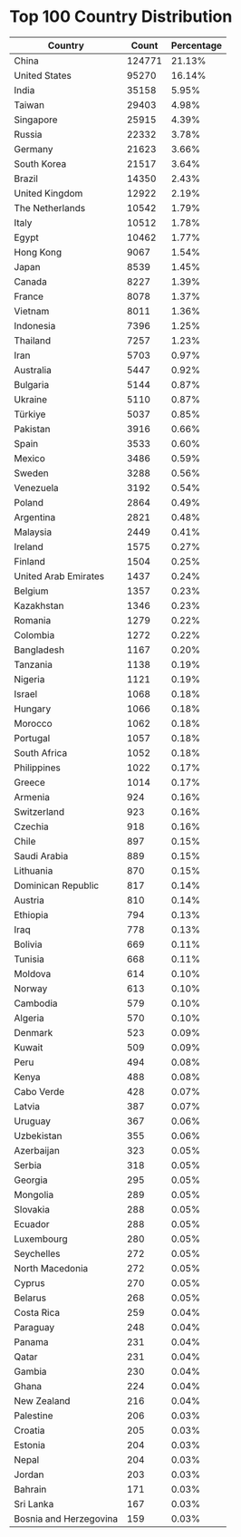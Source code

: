 # Top 100 Country Distribution
| Country | Count | Percentage |
|----|----|----|
| China | 124771 | 21.13% |
| United States | 95270 | 16.14% |
| India | 35158 | 5.95% |
| Taiwan | 29403 | 4.98% |
| Singapore | 25915 | 4.39% |
| Russia | 22332 | 3.78% |
| Germany | 21623 | 3.66% |
| South Korea | 21517 | 3.64% |
| Brazil | 14350 | 2.43% |
| United Kingdom | 12922 | 2.19% |
| The Netherlands | 10542 | 1.79% |
| Italy | 10512 | 1.78% |
| Egypt | 10462 | 1.77% |
| Hong Kong | 9067 | 1.54% |
| Japan | 8539 | 1.45% |
| Canada | 8227 | 1.39% |
| France | 8078 | 1.37% |
| Vietnam | 8011 | 1.36% |
| Indonesia | 7396 | 1.25% |
| Thailand | 7257 | 1.23% |
| Iran | 5703 | 0.97% |
| Australia | 5447 | 0.92% |
| Bulgaria | 5144 | 0.87% |
| Ukraine | 5110 | 0.87% |
| Türkiye | 5037 | 0.85% |
| Pakistan | 3916 | 0.66% |
| Spain | 3533 | 0.60% |
| Mexico | 3486 | 0.59% |
| Sweden | 3288 | 0.56% |
| Venezuela | 3192 | 0.54% |
| Poland | 2864 | 0.49% |
| Argentina | 2821 | 0.48% |
| Malaysia | 2449 | 0.41% |
| Ireland | 1575 | 0.27% |
| Finland | 1504 | 0.25% |
| United Arab Emirates | 1437 | 0.24% |
| Belgium | 1357 | 0.23% |
| Kazakhstan | 1346 | 0.23% |
| Romania | 1279 | 0.22% |
| Colombia | 1272 | 0.22% |
| Bangladesh | 1167 | 0.20% |
| Tanzania | 1138 | 0.19% |
| Nigeria | 1121 | 0.19% |
| Israel | 1068 | 0.18% |
| Hungary | 1066 | 0.18% |
| Morocco | 1062 | 0.18% |
| Portugal | 1057 | 0.18% |
| South Africa | 1052 | 0.18% |
| Philippines | 1022 | 0.17% |
| Greece | 1014 | 0.17% |
| Armenia | 924 | 0.16% |
| Switzerland | 923 | 0.16% |
| Czechia | 918 | 0.16% |
| Chile | 897 | 0.15% |
| Saudi Arabia | 889 | 0.15% |
| Lithuania | 870 | 0.15% |
| Dominican Republic | 817 | 0.14% |
| Austria | 810 | 0.14% |
| Ethiopia | 794 | 0.13% |
| Iraq | 778 | 0.13% |
| Bolivia | 669 | 0.11% |
| Tunisia | 668 | 0.11% |
| Moldova | 614 | 0.10% |
| Norway | 613 | 0.10% |
| Cambodia | 579 | 0.10% |
| Algeria | 570 | 0.10% |
| Denmark | 523 | 0.09% |
| Kuwait | 509 | 0.09% |
| Peru | 494 | 0.08% |
| Kenya | 488 | 0.08% |
| Cabo Verde | 428 | 0.07% |
| Latvia | 387 | 0.07% |
| Uruguay | 367 | 0.06% |
| Uzbekistan | 355 | 0.06% |
| Azerbaijan | 323 | 0.05% |
| Serbia | 318 | 0.05% |
| Georgia | 295 | 0.05% |
| Mongolia | 289 | 0.05% |
| Slovakia | 288 | 0.05% |
| Ecuador | 288 | 0.05% |
| Luxembourg | 280 | 0.05% |
| Seychelles | 272 | 0.05% |
| North Macedonia | 272 | 0.05% |
| Cyprus | 270 | 0.05% |
| Belarus | 268 | 0.05% |
| Costa Rica | 259 | 0.04% |
| Paraguay | 248 | 0.04% |
| Panama | 231 | 0.04% |
| Qatar | 231 | 0.04% |
| Gambia | 230 | 0.04% |
| Ghana | 224 | 0.04% |
| New Zealand | 216 | 0.04% |
| Palestine | 206 | 0.03% |
| Croatia | 205 | 0.03% |
| Estonia | 204 | 0.03% |
| Nepal | 204 | 0.03% |
| Jordan | 203 | 0.03% |
| Bahrain | 171 | 0.03% |
| Sri Lanka | 167 | 0.03% |
| Bosnia and Herzegovina | 159 | 0.03% |
